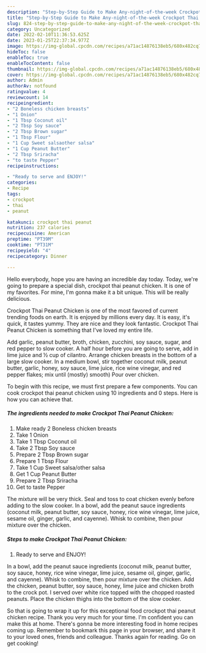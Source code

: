 ```yaml
---
description: "Step-by-Step Guide to Make Any-night-of-the-week Crockpot Thai Peanut Chicken"
title: "Step-by-Step Guide to Make Any-night-of-the-week Crockpot Thai Peanut Chicken"
slug: 824-step-by-step-guide-to-make-any-night-of-the-week-crockpot-thai-peanut-chicken
category: Uncategorized
date: 2022-02-10T11:36:53.625Z
date: 2023-01-25T22:37:34.977Z
image: https://img-global.cpcdn.com/recipes/a71ac14876138eb5/680x482cq70/crockpot-thai-peanut-chicken-recipe-main-photo.jpg
hideToc: false
enableToc: true
enableTocContent: false
thumbnail: https://img-global.cpcdn.com/recipes/a71ac14876138eb5/680x482cq70/crockpot-thai-peanut-chicken-recipe-main-photo.jpg
cover: https://img-global.cpcdn.com/recipes/a71ac14876138eb5/680x482cq70/crockpot-thai-peanut-chicken-recipe-main-photo.jpg
author: Admin
authorAv: notfound
ratingvalue: 4
reviewcount: 14
recipeingredient:
- "2 Boneless chicken breasts"
- "1 Onion"
- "1 Tbsp Coconut oil"
- "2 Tbsp Soy sauce"
- "2 Tbsp Brown sugar"
- "1 Tbsp Flour"
- "1 Cup Sweet salsaother salsa"
- "1 Cup Peanut Butter"
- "2 Tbsp Sriracha"
- "to taste Pepper"
recipeinstructions:

- "Ready to serve and ENJOY!"
categories:
- Recipe
tags:
- crockpot
- thai
- peanut

katakunci: crockpot thai peanut 
nutrition: 237 calories
recipecuisine: American
preptime: "PT39M"
cooktime: "PT31M"
recipeyield: "4"
recipecategory: Dinner

---
```



Hello everybody, hope you are having an incredible day today. Today, we're going to prepare a special dish, crockpot thai peanut chicken. It is one of my favorites. For mine, I'm gonna make it a bit unique. This will be really delicious.

Crockpot Thai Peanut Chicken is one of the most favored of current trending foods on earth. It is enjoyed by millions every day. It is easy, it's quick, it tastes yummy. They are nice and they look fantastic. Crockpot Thai Peanut Chicken is something that I've loved my entire life.

Add garlic, peanut butter, broth, chicken, zucchini, soy sauce, sugar, and red pepper to slow cooker. A half hour before you are going to serve, add in lime juice and ½ cup of cilantro. Arrange chicken breasts in the bottom of a large slow cooker. In a medium bowl, stir together coconut milk, peanut butter, garlic, honey, soy sauce, lime juice, rice wine vinegar, and red pepper flakes; mix until (mostly) smooth) Pour over chicken.


To begin with this recipe, we must first prepare a few components. You can cook crockpot thai peanut chicken using 10 ingredients and 0 steps. Here is how you can achieve that.

<!--inarticleads1-->

##### The ingredients needed to make Crockpot Thai Peanut Chicken:

1. Make ready 2 Boneless chicken breasts
1. Take 1 Onion
1. Take 1 Tbsp Coconut oil
1. Take 2 Tbsp Soy sauce
1. Prepare 2 Tbsp Brown sugar
1. Prepare 1 Tbsp Flour
1. Take 1 Cup Sweet salsa/other salsa
1. Get 1 Cup Peanut Butter
1. Prepare 2 Tbsp Sriracha
1. Get to taste Pepper


The mixture will be very thick. Seal and toss to coat chicken evenly before adding to the slow cooker. In a bowl, add the peanut sauce ingredients (coconut milk, peanut butter, soy sauce, honey, rice wine vinegar, lime juice, sesame oil, ginger, garlic, and cayenne). Whisk to combine, then pour mixture over the chicken. 

<!--inarticleads2-->

##### Steps to make Crockpot Thai Peanut Chicken:


1. Ready to serve and ENJOY!

In a bowl, add the peanut sauce ingredients (coconut milk, peanut butter, soy sauce, honey, rice wine vinegar, lime juice, sesame oil, ginger, garlic, and cayenne). Whisk to combine, then pour mixture over the chicken. Add the chicken, peanut butter, soy sauce, honey, lime juice and chicken broth to the crock pot. I served over white rice topped with the chopped roasted peanuts. Place the chicken thighs into the bottom of the slow cooker. 

So that is going to wrap it up for this exceptional food crockpot thai peanut chicken recipe. Thank you very much for your time. I'm confident you can make this at home. There's gonna be more interesting food in home recipes coming up. Remember to bookmark this page in your browser, and share it to your loved ones, friends and colleague. Thanks again for reading. Go on get cooking!
